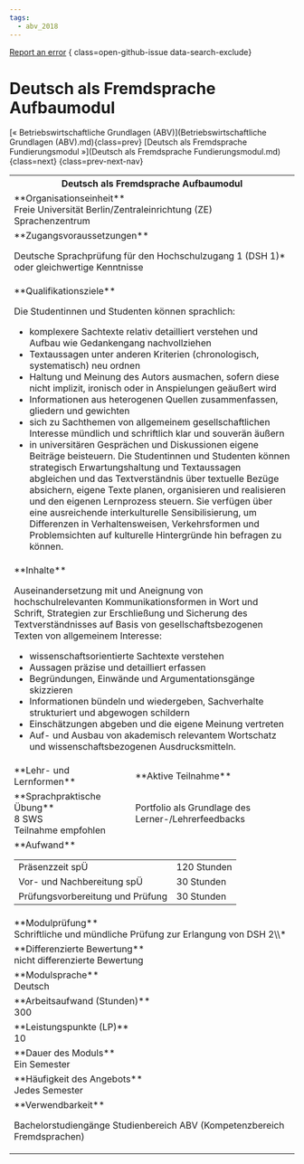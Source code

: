 ```yaml
---
tags:
  - abv_2018
---
```

[Report an error](https://github.com/SGSSGene/FUB-SUP/issues/new?title=Error%20in%20%22Deutsch%20als%20Fremdsprache%20Aufbaumodul%22&body=There%20seems%20to%20be%20an%20error%20in%20module%20%22Deutsch%20als%20Fremdsprache%20Aufbaumodul%22%2E%0A%0A%3CDescribe%20here%20a%20slightly%20more%20detailed%20description%20of%20what%20is%20wrong%3E&labels=bug)
{ class=open-github-issue data-search-exclude}

# Deutsch als Fremdsprache Aufbaumodul

[« Betriebswirtschaftliche Grundlagen (ABV)](Betriebswirtschaftliche Grundlagen (ABV).md){class=prev}
[Deutsch als Fremdsprache Fundierungsmodul »](Deutsch als Fremdsprache Fundierungsmodul.md){class=next}
{class=prev-next-nav}

<table markdown id="moduledesc">
<tr markdown class="moduledesc_head"><th colspan="2">Deutsch als Fremdsprache Aufbaumodul </th></tr>
<tr markdown><td colspan="2">**Organisationseinheit**   <br>Freie Universität Berlin/Zentraleinrichtung (ZE) Sprachenzentrum</td></tr>


<tr markdown><td colspan="2">**Zugangsvoraussetzungen** <br>

Deutsche Sprachprüfung für den Hochschulzugang 1 (DSH 1)\* oder gleichwertige
Kenntnisse


</td></tr>
<tr markdown><td colspan="2">**Qualifikationsziele**    <br>

Die Studentinnen und Studenten können sprachlich:

- komplexere Sachtexte relativ detailliert verstehen und Aufbau wie
  Gedankengang nachvollziehen
- Textaussagen unter anderen Kriterien (chronologisch, systematisch) neu
  ordnen
- Haltung und Meinung des Autors ausmachen, sofern diese nicht implizit,
  ironisch oder in Anspielungen geäußert wird
- Informationen aus heterogenen Quellen zusammenfassen, gliedern und
  gewichten
- sich zu Sachthemen von allgemeinem gesellschaftlichen Interesse mündlich
  und schriftlich klar und souverän äußern
- in universitären Gesprächen und Diskussionen eigene Beiträge beisteuern.
  Die Studentinnen und Studenten können strategisch Erwartungshaltung und
  Textaussagen abgleichen und das Textverständnis über textuelle Bezüge
  absichern, eigene Texte planen, organisieren und realisieren und den
  eigenen Lernprozess steuern. Sie verfügen über eine ausreichende
  interkulturelle Sensibilisierung, um Differenzen in Verhaltensweisen,
  Verkehrsformen und Problemsichten auf kulturelle Hintergründe hin befragen
  zu können.


</td></tr>
<tr markdown><td colspan="2">**Inhalte**                <br>

Auseinandersetzung mit und Aneignung von hochschulrelevanten
Kommunikationsformen in Wort und Schrift, Strategien zur Erschließung und
Sicherung des Textverständnisses auf Basis von gesellschaftsbezogenen Texten
von allgemeinem Interesse:

- wissenschaftsorientierte Sachtexte verstehen
- Aussagen präzise und detailliert erfassen
- Begründungen, Einwände und Argumentationsgänge skizzieren
- Informationen bündeln und wiedergeben, Sachverhalte strukturiert und
  abgewogen schildern
- Einschätzungen abgeben und die eigene Meinung vertreten
- Auf- und Ausbau von akademisch relevantem Wortschatz und
  wissenschaftsbezogenen Ausdrucksmitteln.


</td></tr>

<tr markdown><td>**Lehr- und Lernformen**</td><td>**Aktive Teilnahme**</td></tr>
<tr markdown><td> **Sprachpraktische Übung** <br>8 SWS <br> Teilnahme empfohlen</td><td>

Portfolio als Grundlage des Lerner-/Lehrerfeedbacks
</td></tr>
<tr markdown><td colspan="2">**Aufwand**                <br>
<table class="aufwand_table">
<tr><td>Präsenzzeit spÜ</td><td>120 Stunden</td></tr>
<tr><td>Vor- und Nachbereitung spÜ</td><td>30 Stunden</td></tr>
<tr><td>Prüfungsvorbereitung und Prüfung</td><td>30 Stunden</td></tr>
</table>

</td></tr>
<tr markdown><td colspan="2">**Modulprüfung**             <br>Schriftliche und mündliche Prüfung zur Erlangung von DSH 2\\*


</td></tr>
<tr markdown><td colspan="2">**Differenzierte Bewertung** <br>nicht differenzierte Bewertung

</td></tr>
<tr markdown><td colspan="2">**Modulsprache**             <br>Deutsch</td></tr>
<tr markdown><td colspan="2">**Arbeitsaufwand (Stunden)** <br>300</td></tr>
<tr markdown><td colspan="2">**Leistungspunkte (LP)**     <br>10</td></tr>
<tr markdown><td colspan="2">**Dauer des Moduls**         <br>Ein Semester</td></tr>
<tr markdown><td colspan="2">**Häufigkeit des Angebots**  <br>Jedes Semester</td></tr>
<tr markdown><td colspan="2">**Verwendbarkeit**           <br>

Bachelorstudiengänge Studienbereich ABV (Kompetenzbereich Fremdsprachen)


</td></tr>

</table>
